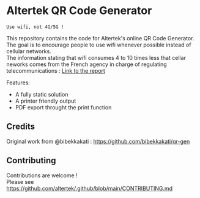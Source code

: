 # Altertek QR Code Generator

`Use wifi, not 4G/5G !`

This repository contains the code for Altertek's online QR Code Generator.  
The goal is to encourage people to use wifi whenever possible instead of cellular networks.  
The information stating that wifi consumes 4 to 10 times less that cellar neworks comes from the French agency in charge of regulating telecommunications : [Link to the report](https://www.arcep.fr/uploads/tx_gspublication/reseaux-du-futur-empreinte-carbone-numerique-juillet2019.pdf)  

Features:  
- A fully static solution  
- A printer friendly output  
- PDF export throught the print function  

## Credits
Original work from @bibekkakati : https://github.com/bibekkakati/qr-gen

## Contributing
Contributions are welcome !  
Please see https://github.com/altertek/.github/blob/main/CONTRIBUTING.md
